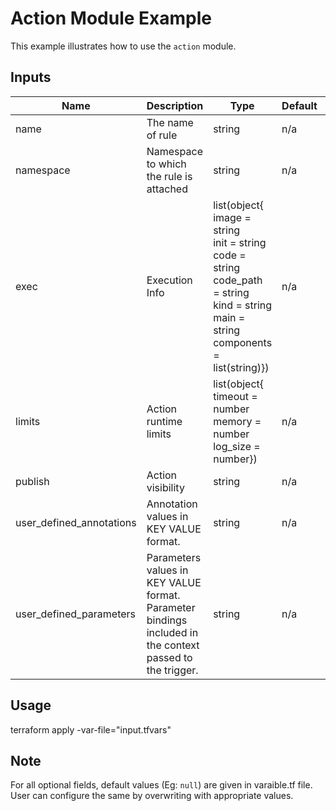 # Action Module Example

This example illustrates how to use the `action` module.

<!-- BEGINNING OF PRE-COMMIT-TERRAFORM DOCS HOOK -->

## Inputs

| Name                              | Description                                           | Type   | Default | Required |
|-----------------------------------|-------------------------------------------------------|--------|---------|----------|
| name | The name of rule | string | n/a | yes |
| namespace | Namespace to which the rule is attached | string | n/a | yes |
| exec | Execution Info | list(object{<br>image = string<br>init = string <br>code = string<br>code_path = string<br>kind = string<br>main = string<br>components = list(string)}) | n/a | yes |
| limits | Action runtime limits | list(object{<br>timeout = number<br>memory = number<br>log_size = number}) | n/a | no |
| publish | Action visibility | string | n/a | no |
| user\_defined\_annotations | Annotation values in KEY VALUE format. | string | n/a | no |
| user\_defined\_parameters | Parameters values in KEY VALUE format. Parameter bindings included in the context passed to the trigger. | string | n/a | no |

<!-- END OF PRE-COMMIT-TERRAFORM DOCS HOOK -->

## Usage

terraform apply -var-file="input.tfvars"

## Note

For all optional fields, default values (Eg: `null`) are given in varaible.tf file. User can configure the same by overwriting with appropriate values.
